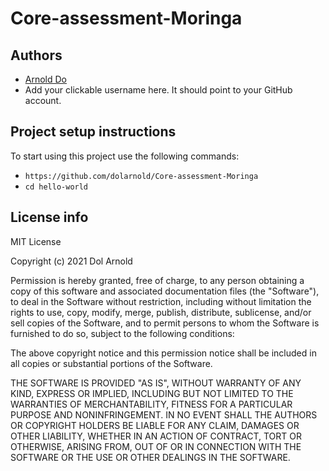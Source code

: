 # Core-assessment-Moringa

## Authors
- [Arnold Do](https://github.com/dolarnold/Core-assessment-Moringa)
- Add your clickable username here. It should point to your GitHub account. 

## Project setup instructions
To start using this project use the following commands:

- `https://github.com/dolarnold/Core-assessment-Moringa`
- `cd hello-world`


## License info
MIT License

Copyright (c) 2021 Dol Arnold

Permission is hereby granted, free of charge, to any person obtaining a copy
of this software and associated documentation files (the "Software"), to deal
in the Software without restriction, including without limitation the rights
to use, copy, modify, merge, publish, distribute, sublicense, and/or sell
copies of the Software, and to permit persons to whom the Software is
furnished to do so, subject to the following conditions:

The above copyright notice and this permission notice shall be included in all
copies or substantial portions of the Software.

THE SOFTWARE IS PROVIDED "AS IS", WITHOUT WARRANTY OF ANY KIND, EXPRESS OR
IMPLIED, INCLUDING BUT NOT LIMITED TO THE WARRANTIES OF MERCHANTABILITY,
FITNESS FOR A PARTICULAR PURPOSE AND NONINFRINGEMENT. IN NO EVENT SHALL THE
AUTHORS OR COPYRIGHT HOLDERS BE LIABLE FOR ANY CLAIM, DAMAGES OR OTHER
LIABILITY, WHETHER IN AN ACTION OF CONTRACT, TORT OR OTHERWISE, ARISING FROM,
OUT OF OR IN CONNECTION WITH THE SOFTWARE OR THE USE OR OTHER DEALINGS IN THE
SOFTWARE.
